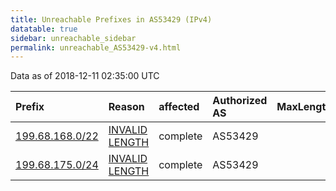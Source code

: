 ```yaml
---
title: Unreachable Prefixes in AS53429 (IPv4)
datatable: true
sidebar: unreachable_sidebar
permalink: unreachable_AS53429-v4.html
---
```


Data as of 2018-12-11 02:35:00 UTC


<div class="datatable-begin"></div>

| Prefix                                                   | Reason                                                                                                    | affected   | Authorized AS   |   MaxLength | Anchor                           |   unreachable /24s |
|:---------------------------------------------------------|:----------------------------------------------------------------------------------------------------------|:-----------|:----------------|------------:|:---------------------------------|-------------------:|
| [199.68.168.0/22](https://stat.ripe.net/199.68.168.0/22) | [INVALID LENGTH](https://rpki-validator.ripe.net/announcement-preview?asn=AS53429&prefix=199.68.168.0/22) | complete   | AS53429         |           0 | [ARIN](unreachable_ARIN-v4.html) |                  4 |
| [199.68.175.0/24](https://stat.ripe.net/199.68.175.0/24) | [INVALID LENGTH](https://rpki-validator.ripe.net/announcement-preview?asn=AS53429&prefix=199.68.175.0/24) | complete   | AS53429         |           0 | [ARIN](unreachable_ARIN-v4.html) |                  1 |

<div class="datatable-end"></div>